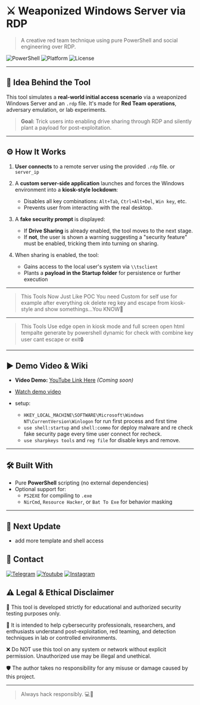 # ⚔️ Weaponized Windows Server via RDP  
> A creative red team technique using pure PowerShell and social engineering over RDP.

![PowerShell](https://img.shields.io/badge/Built%20With-PowerShell-blue?logo=powershell)
![Platform](https://img.shields.io/badge/Platform-Windows_Server-lightgrey?logo=windows)
![License](https://img.shields.io/badge/Use%20at%20your%20own%20risk-critical?logo=skull)

---

## 🧠 Idea Behind the Tool

This tool simulates a **real-world initial access scenario** via a weaponized Windows Server and an `.rdp` file. It's made for **Red Team operations**, adversary emulation, or lab experiments.

> **Goal:** Trick users into enabling drive sharing through RDP and silently plant a payload for post-exploitation.

---

## ⚙️ How It Works

1. **User connects** to a remote server using the provided `.rdp` file. or `server_ip`
2. A **custom server-side application** launches and forces the Windows environment into a **kiosk-style lockdown**:
   - Disables all key combinations: `Alt+Tab`, `Ctrl+Alt+Del`, `Win key`, etc.
   - Prevents user from interacting with the real desktop.

3. A **fake security prompt** is displayed:
   - If **Drive Sharing** is already enabled, the tool moves to the next stage.
   - If **not**, the user is shown a warning suggesting a "security feature" must be enabled, tricking them into turning on sharing.

4. When sharing is enabled, the tool:
   - Gains access to the local user's system via `\\tsclient`
   - Plants a **payload in the Startup folder** for persistence or further execution


---
> This Tools Now Just Like POC You need Custom for self use for example after everything ok delete reg key and escape from kiosk-style and show somethings...You KNOW🤣

---
> This Tools Use edge open in kiosk mode and full screen open html tempalte generate by powershell dynamic for check with combine key user cant escape or exit🔒

---

## ▶️ Demo Video & Wiki

- **Video Demo:** [YouTube Link Here](#) *(Coming soon)*
- [Watch demo video](res/demo-video.mp4)

- setup:
  - `HKEY_LOCAL_MACHINE\SOFTWARE\Microsoft\Windows NT\CurrentVersion\Winlogon` for run first process and first time
  - `use shell:startup` and `shell:commo` for deploy malware and re check fake security page every time user connect for recheck. 
  - `use sharpkeys tools` and `reg file` for disable keys and remove.

---

## 🛠️ Built With

- Pure **PowerShell** scripting (no external dependencies)
- Optional support for:
  - `PS2EXE` for compiling to `.exe`
  - `NirCmd`, `Resource Hacker`, or `Bat To Exe` for behavior masking

---



<h2 id="next-update">🔱 Next Update</h2>
<ul>
<li>add more template and shell access</li>
</ul>
<h2 id="contact">📧 Contact</h2>
<p >
<a href="https://t.me/amajax"><img title="Telegram" src="https://img.shields.io/badge/Telegram-black?style=for-the-badge&logo=Telegram"></a>
<a href="https://www.youtube.com/channel/UC0-QcOXgzRgSfcE3zerwu9w/?sub_confirmation=1"><img title="Youtube" src="https://img.shields.io/badge/Youtube-red?style=for-the-badge&logo=Youtube"></a>
<a href="https://www.instagram.com/sectoolfa"><img title="Instagram" src="https://img.shields.io/badge/Instagram-white?style=for-the-badge&logo=Instagram"></a>

## ⚠️ Legal & Ethical Disclaimer

🚨 This tool is developed strictly for educational and authorized security testing purposes only.

🔬 It is intended to help cybersecurity professionals, researchers, and enthusiasts understand post-exploitation, red teaming, and detection techniques in lab or controlled environments.

❌ Do NOT use this tool on any system or network without explicit permission. Unauthorized use may be illegal and unethical.

🛡 The author takes no responsibility for any misuse or damage caused by this project.

---
> Always hack responsibly. 💻🔐
